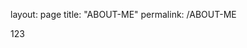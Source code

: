 layout: page
title: "ABOUT-ME"
permalink: /ABOUT-ME

<!DOCTYPE html>
<html>
  <head>
  <head>
  <body>
    123
  </body>
</html>
